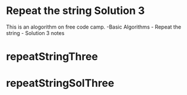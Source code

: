 # Repeat the string Solution 3

This is an alogorithm on free code camp.
    -Basic Algorithms
        - Repeat the string - Solution 3 notes
 

# repeatStringThree

# repeatStringSolThree
